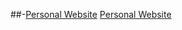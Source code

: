 ##-[Personal Website](https://balajkhalid.github.io)
[Personal Website](#1-https://balajkhalid.github.io)
